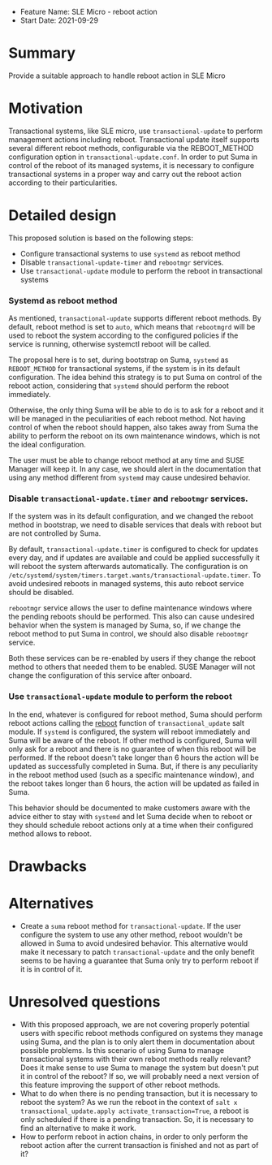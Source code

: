- Feature Name: SLE Micro - reboot action
- Start Date: 2021-09-29

# Summary
[summary]: #summary

Provide a suitable approach to handle reboot action in SLE Micro

# Motivation
Transactional systems, like SLE micro, use `transactional-update` to perform management actions including reboot. Transactional update itself supports several different reboot methods, configurable via the REBOOT_METHOD configuration option in `transactional-update.conf`. In order to put Suma in control of the reboot of its managed systems, it is necessary to configure transactional systems in a proper way and carry out the reboot action according to their particularities.

# Detailed design
[design]: #detailed-design

This proposed solution is based on the following steps:
 - Configure transactional systems to use `systemd` as reboot method
 - Disable `transactional-update-timer` and `rebootmgr` services.
 - Use `transactional-update` module to perform the reboot in transactional systems

### Systemd as reboot method
As mentioned, `transactional-update` supports different reboot methods. By default, reboot method is set to `auto`, which means that `rebootmgrd` will be used to reboot the system according to the configured policies if the service is running, otherwise systemctl reboot will be called.

The proposal here is to set, during bootstrap on Suma, `systemd` as `REBOOT_METHOD` for transactional systems, if the system is in its default configuration. The idea behind this strategy is to put Suma on control of the reboot action, considering that `systemd` should perform the reboot immediately. 

Otherwise, the only thing Suma will be able to do is to ask for a reboot and it will be managed in the peculiarities of each reboot method. Not having control of when the reboot should happen, also takes away from Suma the ability to perform the reboot on its own maintenance windows, which is not the ideal configuration.

The user must be able to change reboot method at any time and SUSE Manager will keep it. In any case, we should alert in the documentation that using any method different from `systemd` may cause undesired behavior.

### Disable `transactional-update.timer` and `rebootmgr` services.

If the system was in its default configuration, and we changed the reboot method in bootstrap, we need to disable services that deals with reboot but are not controlled by Suma.

By default, `transactional-update.timer` is configured to check for updates every day, and if updates are available and could be applied successfully it will reboot the system afterwards automatically. The configuration is on `/etc/systemd/system/timers.target.wants/transactional-update.timer`. To avoid undesired reboots in managed systems, this auto reboot service should be disabled.

`rebootmgr` service allows the user to define maintenance windows where the pending reboots should be performed. This also can cause undesired behavior when the system is managed by Suma, so, if we change the reboot method to put Suma in control, we should also disable `rebootmgr` service.

Both these services can be re-enabled by users if they change the reboot method to others that needed them to be enabled. SUSE Manager will not change the configuration of this service after onboard.

### Use `transactional-update` module to perform the reboot

In the end, whatever is configured for reboot method, Suma should perform reboot actions calling the [reboot](https://docs.saltproject.io/en/3004/ref/modules/all/salt.modules.transactional_update.html#salt.modules.transactional_update.reboot) function of `transactional_update` salt module. If `systemd` is configured, the system will reboot immediately and Suma will be aware of the reboot. If other method is configured, Suma will only ask for a reboot and there is no guarantee of when this reboot will be performed. If the reboot doesn't take longer than 6 hours the action will be updated as successfully completed in Suma. But, if there is any peculiarity in the reboot method used (such as a specific maintenance window), and the reboot takes longer than 6 hours, the action will be updated as failed in Suma.

This behavior should be documented to make customers aware with the advice either to stay with `systemd` and let Suma decide when to reboot or they should schedule reboot actions only at a time when their configured method allows to reboot.

# Drawbacks
[drawbacks]: #drawbacks

# Alternatives
[alternatives]: #alternatives

- Create a `suma` reboot method for `transactional-update`. If the user configure the system to use any other method, reboot wouldn't be allowed in Suma to avoid undesired behavior. This alternative would make it necessary to patch `transactional-update` and the only benefit seems to be having a guarantee that Suma only try to perform reboot if it is in control of it.

# Unresolved questions
[unresolved]: #unresolved-questions

- With this proposed approach, we are not covering properly potential users with specific reboot methods configured on systems they manage using Suma, and the plan is to only alert them in documentation about possible problems. Is this scenario of using Suma to manage transactional systems with their own reboot methods really relevant? Does it make sense to use Suma to manage the system but doesn't put it in control of the reboot? If so, we will probably need a next version of this feature improving the support of other reboot methods.
- What to do when there is no pending transaction, but it is necessary to reboot the system? As we run the reboot in the context of `salt x transactional_update.apply activate_transaction=True`, a reboot is only scheduled if there is a pending transaction. So, it is necessary to find an alternative to make it work.
- How to perform reboot in action chains, in order to only perform the reboot action after the current transaction is finished and not as part of it?

